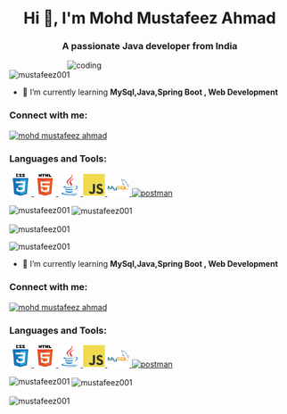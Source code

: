 <h1 align="center">Hi 👋, I'm Mohd Mustafeez Ahmad</h1>
<h3 align="center">A passionate Java developer from India</h3>

<img align="right" alt="coding" width="400" src="https://user-images.githubusercontent.com/55389276/140866485-8fb1c876-9a8f-4d6a-98dc-08c4981eaf70.gif">


<p align="left"> <img src="https://komarev.com/ghpvc/?username=mustafeez001&label=Profile%20views&color=0e75b6&style=flat" alt="mustafeez001" /> </p>

- 🌱 I’m currently learning **MySql,Java,Spring Boot , Web Development**

<h3 align="left">Connect with me:</h3>
<p align="left">
<a href="https://linkedin.com/in/mohd mustafeez ahmad" target="blank"><img align="center" src="https://raw.githubusercontent.com/rahuldkjain/github-profile-readme-generator/master/src/images/icons/Social/linked-in-alt.svg" alt="mohd mustafeez ahmad" height="30" width="40" /></a>
</p>

<h3 align="left">Languages and Tools:</h3>
<p align="left"> <a href="https://www.w3schools.com/css/" target="_blank" rel="noreferrer"> <img src="https://raw.githubusercontent.com/devicons/devicon/master/icons/css3/css3-original-wordmark.svg" alt="css3" width="40" height="40"/> </a> <a href="https://www.w3.org/html/" target="_blank" rel="noreferrer"> <img src="https://raw.githubusercontent.com/devicons/devicon/master/icons/html5/html5-original-wordmark.svg" alt="html5" width="40" height="40"/> </a> <a href="https://www.java.com" target="_blank" rel="noreferrer"> <img src="https://raw.githubusercontent.com/devicons/devicon/master/icons/java/java-original.svg" alt="java" width="40" height="40"/> </a> <a href="https://developer.mozilla.org/en-US/docs/Web/JavaScript" target="_blank" rel="noreferrer"> <img src="https://raw.githubusercontent.com/devicons/devicon/master/icons/javascript/javascript-original.svg" alt="javascript" width="40" height="40"/> </a> <a href="https://www.mysql.com/" target="_blank" rel="noreferrer"> <img src="https://raw.githubusercontent.com/devicons/devicon/master/icons/mysql/mysql-original-wordmark.svg" alt="mysql" width="40" height="40"/> </a> <a href="https://postman.com" target="_blank" rel="noreferrer"> <img src="https://www.vectorlogo.zone/logos/getpostman/getpostman-icon.svg" alt="postman" width="40" height="40"/> </a> </p>

<p><img align="left" src="https://github-readme-stats.vercel.app/api/top-langs?username=mustafeez001&show_icons=true&locale=en&layout=compact" alt="mustafeez001" /></p>

<p>&nbsp;<img align="center" src="https://github-readme-stats.vercel.app/api?username=mustafeez001&show_icons=true&locale=en" alt="mustafeez001" /></p>

<p><img align="center" src="https://github-readme-streak-stats.herokuapp.com/?user=mustafeez001&" alt="mustafeez001" /></p>
<p align="left"> <img src="https://komarev.com/ghpvc/?username=mustafeez001&label=Profile%20views&color=0e75b6&style=flat" alt="mustafeez001" /> </p>

- 🌱 I’m currently learning **MySql,Java,Spring Boot , Web Development**

<h3 align="left">Connect with me:</h3>
<p align="left">
<a href="https://linkedin.com/in/mohd mustafeez ahmad" target="blank"><img align="center" src="https://raw.githubusercontent.com/rahuldkjain/github-profile-readme-generator/master/src/images/icons/Social/linked-in-alt.svg" alt="mohd mustafeez ahmad" height="30" width="40" /></a>
</p>

<h3 align="left">Languages and Tools:</h3>
<p align="left"> <a href="https://www.w3schools.com/css/" target="_blank" rel="noreferrer"> <img src="https://raw.githubusercontent.com/devicons/devicon/master/icons/css3/css3-original-wordmark.svg" alt="css3" width="40" height="40"/> </a> <a href="https://www.w3.org/html/" target="_blank" rel="noreferrer"> <img src="https://raw.githubusercontent.com/devicons/devicon/master/icons/html5/html5-original-wordmark.svg" alt="html5" width="40" height="40"/> </a> <a href="https://www.java.com" target="_blank" rel="noreferrer"> <img src="https://raw.githubusercontent.com/devicons/devicon/master/icons/java/java-original.svg" alt="java" width="40" height="40"/> </a> <a href="https://developer.mozilla.org/en-US/docs/Web/JavaScript" target="_blank" rel="noreferrer"> <img src="https://raw.githubusercontent.com/devicons/devicon/master/icons/javascript/javascript-original.svg" alt="javascript" width="40" height="40"/> </a> <a href="https://www.mysql.com/" target="_blank" rel="noreferrer"> <img src="https://raw.githubusercontent.com/devicons/devicon/master/icons/mysql/mysql-original-wordmark.svg" alt="mysql" width="40" height="40"/> </a> <a href="https://postman.com" target="_blank" rel="noreferrer"> <img src="https://www.vectorlogo.zone/logos/getpostman/getpostman-icon.svg" alt="postman" width="40" height="40"/> </a> </p>

<p><img align="left" src="https://github-readme-stats.vercel.app/api/top-langs?username=mustafeez001&show_icons=true&locale=en&layout=compact" alt="mustafeez001" /></p>

<p>&nbsp;<img align="center" src="https://github-readme-stats.vercel.app/api?username=mustafeez001&show_icons=true&locale=en" alt="mustafeez001" /></p>

<p><img align="center" src="https://github-readme-streak-stats.herokuapp.com/?user=mustafeez001&" alt="mustafeez001" /></p>





































